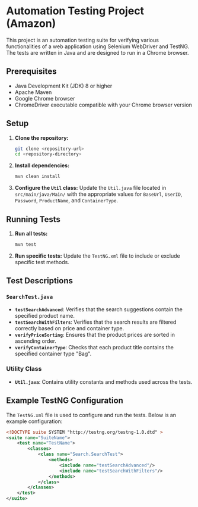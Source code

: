 # Automation Testing Project (Amazon)

This project is an automation testing suite for verifying various functionalities of a web application using Selenium WebDriver and TestNG. The tests are written in Java and are designed to run in a Chrome browser.

## Prerequisites

- Java Development Kit (JDK) 8 or higher
- Apache Maven
- Google Chrome browser
- ChromeDriver executable compatible with your Chrome browser version

## Setup

1. **Clone the repository:**
    ```sh
    git clone <repository-url>
    cd <repository-directory>
    ```

2. **Install dependencies:**
    ```sh
    mvn clean install
    ```

3. **Configure the `Util` class:**
    Update the `Util.java` file located in `src/main/java/Main/` with the appropriate values for `BaseUrl`, `UserID`, `Password`, `ProductName`, and `ContainerType`.

## Running Tests

1. **Run all tests:**
    ```sh
    mvn test
    ```

2. **Run specific tests:**
    Update the `TestNG.xml` file to include or exclude specific test methods.

## Test Descriptions

### `SearchTest.java`

- **`testSearchAdvanced`**: Verifies that the search suggestions contain the specified product name.
- **`testSearchWithFilters`**: Verifies that the search results are filtered correctly based on price and container type.
- **`verifyPriceSorting`**: Ensures that the product prices are sorted in ascending order.
- **`verifyContainerType`**: Checks that each product title contains the specified container type "Bag".

### Utility Class

- **`Util.java`**: Contains utility constants and methods used across the tests.

## Example TestNG Configuration

The `TestNG.xml` file is used to configure and run the tests. Below is an example configuration:

```xml
<!DOCTYPE suite SYSTEM "http://testng.org/testng-1.0.dtd" >
<suite name="SuiteName">
    <test name="TestName">
        <classes>
            <class name="Search.SearchTest">
                <methods>
                    <include name="testSearchAdvanced"/>
                    <include name="testSearchWithFilters"/>
                </methods>
            </class>
        </classes>
    </test>
</suite>

```